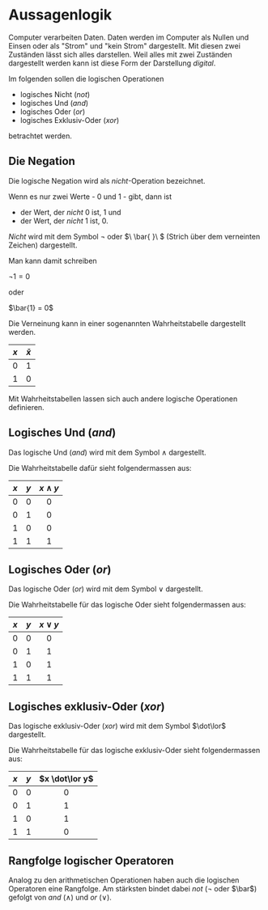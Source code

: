 # Aussagenlogik

Computer verarbeiten Daten. Daten werden im Computer als Nullen und
Einsen oder als "Strom" und "kein Strom" dargestellt. Mit diesen zwei
Zuständen lässt sich alles darstellen. Weil alles mit zwei Zuständen
dargestellt werden kann ist diese Form der Darstellung *digital*.

Im folgenden sollen die logischen Operationen

- logisches Nicht (*not*)
- logisches Und (*and*)
- logisches Oder (*or*)
- logisches Exklusiv-Oder (*xor*)

betrachtet werden.

## Die Negation

Die logische Negation wird als *nicht*-Operation bezeichnet.

Wenn es nur zwei Werte - 0 und 1 - gibt, dann ist

- der Wert, der *nicht* 0 ist, 1 und
- der Wert, der *nicht* 1 ist, 0.

*Nicht* wird mit dem Symbol &not; oder $\ \bar{ }\ $ (Strich über dem
verneinten Zeichen) dargestellt.

Man kann damit schreiben

$\lnot 1 = 0$

oder

$\bar{1} = 0$

Die Verneinung kann in einer sogenannten Wahrheitstabelle dargestellt
werden.

| $x$ | $\bar{x}$ |
| :---: | :---: |
| 0 | 1 |
| 1 | 0 |

Mit Wahrheitstabellen lassen sich auch andere logische Operationen
definieren.

## Logisches Und (*and*)

Das logische Und (*and*) wird mit dem Symbol $\land$ dargestellt.

Die Wahrheitstabelle dafür sieht folgendermassen aus:

| $x$ | $y$ | $x \land y$ |
| :---: | :---: | :---: |
| 0 | 0 | 0 |
| 0 | 1 | 0 |
| 1 | 0 | 0 |
| 1 | 1 | 1 | 

## Logisches Oder (*or*)

Das logische Oder (*or*) wird mit dem Symbol $\lor$ dargestellt.

Die Wahrheitstabelle für das logische Oder sieht folgendermassen aus:

| $x$ | $y$ | $x \lor y$ |
| :---: | :---: | :---: |
| 0 | 0 | 0 |
| 0 | 1 | 1 |
| 1 | 0 | 1 |
| 1 | 1 | 1 | 

## Logisches exklusiv-Oder (*xor*)

Das logische exklusiv-Oder (*xor*) wird mit dem Symbol $\dot\lor$
dargestellt.

Die Wahrheitstabelle für das logische exklusiv-Oder sieht
folgendermassen aus:

| $x$ | $y$ | $x \dot\lor y$ |
| :---: | :---: | :---: |
| 0 | 0 | 0 |
| 0 | 1 | 1 |
| 1 | 0 | 1 |
| 1 | 1 | 0 | 

## Rangfolge logischer Operatoren

Analog zu den arithmetischen Operationen haben auch die logischen
Operatoren eine Rangfolge. Am stärksten bindet dabei *not* ($\lnot$ oder
$\bar$) gefolgt von *and* ($\land$) und *or* ($\lor$).